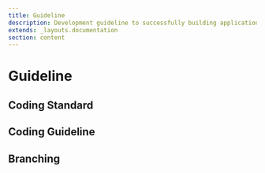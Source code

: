 ```yaml
---
title: Guideline
description: Development guideline to successfully building application
extends: _layouts.documentation
section: content
---
```


# Guideline

## Coding Standard

## Coding Guideline

## Branching
